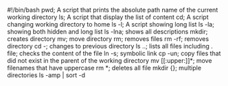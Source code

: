 #!/bin/bash
pwd; A script that prints the absolute path name of the current working directory
ls; A script that display the list of content
cd; A script changing working directory to home
ls -l; A script showing long list
ls -la; showing both hidden and long list
ls -lna; shows all descriptions
mkdir; creates directory
mv; move directory 
rm; removes files
rm -rf; removes directory
cd -; changes to previous directory
ls ..; lists all files including .
file; checks the content of the file
ln -s; symbolic link
cp -un; copy files that did not exist in the parent of the working directory 
mv [[:upper:]]*; move filenames that have uppercase
rm *; deletes all file
mkdir {}; multiple directories
ls -amp | sort -d
